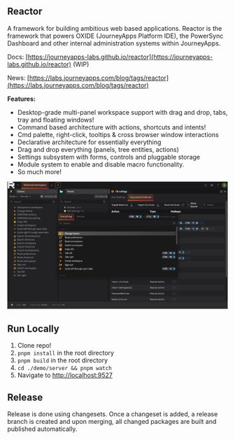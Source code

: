 ## Reactor

A framework for building ambitious web based applications. Reactor is the framework that powers OXIDE (JourneyApps Platform IDE), 
the PowerSync Dashboard and other internal administration systems within JourneyApps.

Docs: [https://journeyapps-labs.github.io/reactor](https://journeyapps-labs.github.io/reactor) (WIP)

News: [https://labs.journeyapps.com/blog/tags/reactor](https://labs.journeyapps.com/blog/tags/reactor)

__Features:__
* Desktop-grade multi-panel workspace support with drag and drop, tabs, tray and floating windows!
* Command based architecture with actions, shortcuts and intents!
* Cmd palette, right-click, tooltips & cross browser window interactions
* Declarative architecture for essentially everything
* Drag and drop everything (panels, tree entities, actions)
* Settings subsystem with forms, controls and pluggable storage
* Module system to enable and disable macro functionality.
* So much more!

![](./screenshot1.jpg)

## Run Locally

1. Clone repo!
2. `pnpm install` in the root directory
3. `pnpm build` in the root directory
4. `cd ./demo/server && pnpm watch`
5. Navigate to [http://localhost:9527](http://localhost:9527)

## Release

Release is done using changesets. Once a changeset is added, a release branch is created and upon merging, 
all changed packages are built and published automatically.
